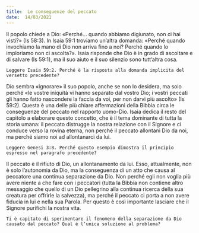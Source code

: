 ```yaml
---
title:  Le conseguenze del peccato
date:  14/03/2021
---
```


Il popolo chiede a Dio: «Perché… quando abbiamo digiunato, non ci hai visti?» (Is 58:3). In Isaia 59:1 troviamo un’altra domanda: «Perché quando invochiamo la mano di Dio non arriva fino a noi? Perché quando lo imploriamo non ci ascolta?». Isaia risponde che Dio è in grado di ascoltare e di salvare (Is 59:1), ma il suo aiuto e il suo silenzio sono tutt’altra cosa.

`Leggere Isaia 59:2. Perché è la risposta alla domanda implicita del versetto precedente?`

Dio sembra «ignorare» il suo popolo, anche se non lo desidera, ma solo perché «le vostre iniquità vi hanno separato dal vostro Dio; i vostri peccati gli hanno fatto nascondere la faccia da voi, per non darvi più ascolto» (Is 59:2). Questa è una delle più chiare affermazioni della Bibbia circa le conseguenze del peccato nel rapporto uomo-Dio. Isaia dedica il resto del capitolo a elaborare questo concetto, che è il tema dominante di tutta la storia umana: il peccato distrugge la nostra relazione con il Signore e ci conduce verso la rovina eterna, non perché il peccato allontani Dio da noi, ma perché siamo noi ad allontanarci da lui.

`Leggere Genesi 3:8. Perché questo esempio dimostra il principio espresso nel paragrafo precedente?`

Il peccato è il rifiuto di Dio, un allontanamento da lui. Esso, attualmente, non è solo l’autonomia da Dio, ma la conseguenza di un atto che causa al peccatore una continua separazione da Dio. Non perché egli non voglia più avere niente a che fare con i peccatori (tutta la Bibbia non contiene altro messaggio che quello di un Dio pellegrino alla continua ricerca della sua creatura per offrirle la salvezza), ma perché il peccato ci porta a non avere fiducia in lui e nella sua Parola. Per questo è così importante lasciare che il Signore purifichi la nostra vita.

`Ti è capitato di sperimentare il fenomeno della separazione da Dio causato dal peccato? Qual è l’unica soluzione al problema?`